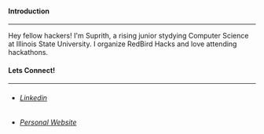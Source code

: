 <h4>Introduction</h4>
<hr>
Hey fellow hackers! I'm Suprith, a rising junior stydying Computer Science at Illinois State University. I organize RedBird Hacks and love attending hackathons.

<h4>Lets Connect!</h4>
<hr>
<ul>
<li><h6><a href="https://www.linkedin.com/in/suprith-aireddy-a53459bb/"/>Linkedin</h6></li>
<li><h6><a href="http://www.suprith.me"/>Personal Website</h6></li>
</ul>
